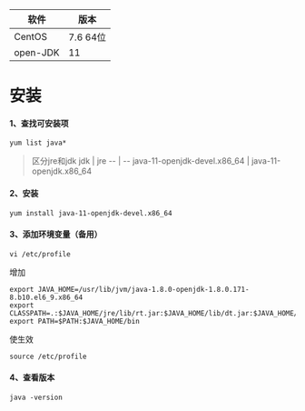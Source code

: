 软件 | 版本
-- | --
CentOS | 7.6 64位
open-JDK | 11

# 安装
#### 1、查找可安装项 
`yum list java*`

> 区分jre和jdk
> jdk | jre
> -- | --
> java-11-openjdk-devel.x86_64 | java-11-openjdk.x86_64

#### 2、安装
```
yum install java-11-openjdk-devel.x86_64
```

#### 3、添加环境变量（备用）
```
vi /etc/profile
```
增加
```
export JAVA_HOME=/usr/lib/jvm/java-1.8.0-openjdk-1.8.0.171-8.b10.el6_9.x86_64
export CLASSPATH=.:$JAVA_HOME/jre/lib/rt.jar:$JAVA_HOME/lib/dt.jar:$JAVA_HOME/lib/tools.jar
export PATH=$PATH:$JAVA_HOME/bin
```
使生效
```
source /etc/profile
```

#### 4、查看版本 
`java -version`

